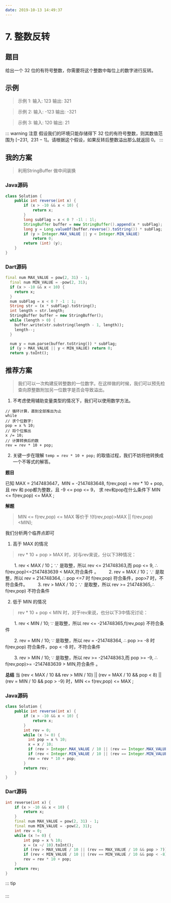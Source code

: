 ```yaml
---
date: 2019-10-13 14:49:37
---
```

# 7. 整数反转
## 题目
给出一个 32 位的有符号整数，你需要将这个整数中每位上的数字进行反转。
## 示例
> 示例 1:
输入: 123
输出: 321

>示例 2:
输入: -123
输出: -321

>示例 3:
输入: 120
输出: 21

::: warning 注意
假设我们的环境只能存储得下 32 位的有符号整数，则其数值范围为 [−231,  231 − 1]。请根据这个假设，如果反转后整数溢出那么就返回 0。
::: 

## 我的方案
> 利用StringBuffer 做中间装换

### Java源码
```java
class Solution {
    public int reverse(int x) {
        if (x > -10 && x < 10) {
            return x;
        }
        long subFlag = x < 0 ? -1l : 1l;
        StringBuffer buffer = new StringBuffer().append(x * subFlag);
        long y = Long.valueOf(buffer.reverse().toString()) * subFlag;
        if (y > Integer.MAX_VALUE || y < Integer.MIN_VALUE)
            return 0;
        return (int) (y);
    }
}
```

### Dart源码
```dart
final num MAX_VALUE = pow(2, 31) - 1;
  final num MIN_VALUE = -pow(2, 31);
  if (x > -10 && x < 10) {
    return x;
  }
  num subFlag = x < 0 ? -1 : 1;
  String str = (x * subFlag).toString();
  int length = str.length;
  StringBuffer buffer = new StringBuffer();
  while (length > 0) {
    buffer.write(str.substring(length - 1, length));
    length--;
  }

  num y = num.parse(buffer.toString()) * subFlag;
  if (y > MAX_VALUE || y < MIN_VALUE) return 0;
  return y.toInt();
```

## 推荐方案
> 我们可以一次构建反转整数的一位数字。在这样做的时候，我们可以预先检查向原整数附加另一位数字是否会导致溢出。

1. 不考虑使用辅助变量类型的情况下，我们可以使用数学方法。
```
// 循环计算，直到全部推出为止
while
// 求个位数字:
pop = x % 10;
// 将个位推出
x /= 10;
// 计算转换后的数
rev = rev * 10 + pop;
```
2. 关键一步在理解 `temp = rev * 10 + pop;` 的取值过程，我们不妨将他转换成一个不等式的解答。

**题目**

已知 MAX = 2147483647，MIN = -2147483648, f(rev,pop) = rev * 10 + pop, 且 rev 和 pop都为整数，且 -9 <= pop <= 9，
求 rev和pop在什么条件下 MIN <= f(rev,pop) <= MAX ;

**解题**
> MIN <= f(rev,pop) <= MAX 等价于  !(f(rev,pop)>MAX || f(rev,pop)<MIN);

我们分析两个临界点即可
1. 高于 MAX 的情况
> rev * 10 + pop > MAX 时，对与rev来说，分以下3种情况：

&emsp;&emsp;1. rev < MAX / 10；∵ 是取整，所以 rev <= 214748363,而 pop <= 9, ∴ f(rev,pop)<=2147483639 < MAX,符合条件 。
&emsp;&emsp;2. rev = MAX / 10；∵ 是取整，所以 rev = 214748364, ∴  pop <=7 时 f(rev,pop) 符合条件，pop>7 时，不符合条件。
&emsp;&emsp;3. rev > MAX / 10；∵ 是取整，所以 rev >= 214748365,∴  f(rev,pop) 不符合条件

2. 低于 MIN 的情况
> rev * 10 + pop < MIN 时，对于rev来说，也分以下3中情况讨论：

&emsp;&emsp;1. rev < MIN / 10; ∵ 是取整，所以 rev <= -214748365,f(rev,pop) 不符合条件

&emsp;&emsp;2. rev = MIN / 10; ∵ 是取整，所以 rev = -214748364, ∴  pop >= -8 时 f(rev,pop) 符合条件，pop < -8 时，不符合条件

&emsp;&emsp;3. rev > MIN / 10; ∵ 是取整，所以 rev >= -214748363,而 pop >= -9, ∴ f(rev,pop)>= -2147483639 > MIN,符合条件 。

**总结**
当 (rev < MAX / 10 && rev > MIN / 10) || (rev = MAX / 10 && pop < 8) || (rev = MIN / 10 && pop > -9) 时，MIN <= f(rev,pop) <= MAX ;


### Java源码
```java
class Solution {
    public int reverse(int x) {
        if (x > -10 && x < 10) {
            return x;
        }
        int rev = 0;
        while (x != 0) {
          int pop = x % 10;
          x = x / 10;
          if (rev > Integer.MAX_VALUE / 10 || (rev == Integer.MAX_VALUE / 10 && pop > 7)) return 0;
          if (rev < Integer.MIN_VALUE / 10 || (rev == Integer.MIN_VALUE / 10 && pop < -8)) return 0;
          rev = rev * 10 + pop;
        }
        return rev;
    }
}
```

### Dart源码
```dart
int reverse(int x) {
    if (x > -10 && x < 10) {
        return x;
    }   
    final num MAX_VALUE = pow(2, 31) - 1;
    final num MIN_VALUE = -pow(2, 31);
    int rev = 0;
    while (x != 0) {
        int pop = x % 10;
        x = (x ~/ 10).toInt();
        if (rev > MAX_VALUE / 10 || (rev == MAX_VALUE / 10 && pop > 7)) return 0;
        if (rev < MIN_VALUE / 10 || (rev == MIN_VALUE / 10 && pop < -8)) return 0;
        rev = rev * 10 + pop;
    }
    return rev;
}
```

::: tip
##### 
:::

